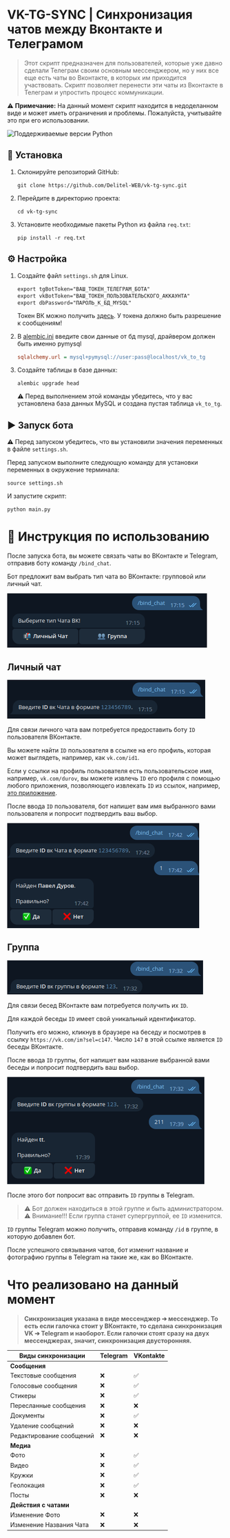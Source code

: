 # VK-TG-SYNC | Синхронизация чатов между Вконтакте и Телеграмом

> Этот скрипт предназначен для пользователей, которые уже давно сделали Телеграм своим основным мессенджером, но у них все еще есть чаты во Вконтакте, в которых им приходится участвовать. Скрипт позволяет перенести эти чаты из Вконтакте в Телеграм и упростить процесс коммуникации.

⚠️ **Примечание:** На данный момент скрипт находится в недоделанном виде и может иметь ограничения и проблемы. Пожалуйста, учитывайте это при его использовании.

![Поддерживаемые версии Python](https://img.shields.io/badge/python-3.7+-blue.svg)

## 🚀 Установка

1. Склонируйте репозиторий GitHub:

   ```shell
   git clone https://github.com/Delitel-WEB/vk-tg-sync.git
   ```

2. Перейдите в директорию проекта:

   ```shell
   cd vk-tg-sync
   ```

3. Установите необходимые пакеты Python из файла `req.txt`:
   ```shell
   pip install -r req.txt
   ```

## ⚙️ Настройка

1. Создайте файл `settings.sh` для Linux.

   ```shell
   export tgBotToken="ВАШ_ТОКЕН_ТЕЛЕГРАМ_БОТА"
   export vkBotToken="ВАШ_ТОКЕН_ПОЛЬЗОВАТЕЛЬСКОГО_АККАУНТА"
   export dbPassword="ПАРОЛЬ_К_БД_MYSQL"
   ```

   Токен ВК можно получить [здесь](https://vkhost.github.io/). У токена должно быть разрешение к сообщениям!

2. В [alembic.ini](alembic.ini#L63) введите свои данные от бд mysql, драйвером должен быть именно pymysql

   ```ini
   sqlalchemy.url = mysql+pymysql://user:pass@localhost/vk_to_tg
   ```

3. Создайте таблицы в базе данных:

   ```shell
   alembic upgrade head
   ```

   ⚠️ Перед выполнением этой команды убедитесь, что у вас установлена база данных MySQL и создана пустая таблица `vk_to_tg`.

## ▶️ Запуск бота

⚠️ Перед запуском убедитесь, что вы установили значения переменных в файле `settings.sh`.

Перед запуском выполните следующую команду для установки переменных в окружение терминала:

```shell
source settings.sh
```

И запустите скрипт:

```shell
python main.py
```

# 🚀 Инструкция по использованию

После запуска бота, вы можете связать чаты во ВКонтакте и Telegram, отправив боту команду `/bind_chat`.

Бот предложит вам выбрать тип чата во ВКонтакте: групповой или личный чат.

![Выбор типа чата](.github/img/select_chat_type.png)

## Личный чат

![Выбор личного чата](.github/img/direct_message.png)

Для связи личного чата вам потребуется предоставить боту `ID` пользователя ВКонтакте.

Вы можете найти `ID` пользователя в ссылке на его профиль, которая может выглядеть, например, как `vk.com/id1`.

Если у ссылки на профиль пользователя есть пользовательское имя, например, `vk.com/durov`, вы можете извлечь `ID` его профиля с помощью любого приложения, позволяющего извлекать `ID` из ссылок, например, [это приложение](https://vk.com/linkapp).

После ввода `ID` пользователя, бот напишет вам имя выбранного вами пользователя и попросит подтвердить ваш выбор.

![Подтверждение](.github/img/confirm_dm.png)

## Группа

![Выбор группы](.github/img/select_group.png)

Для связи бесед ВКонтакте вам потребуется получить их `ID`.

Для каждой беседы `ID` имеет свой уникальный идентификатор.

Получить его можно, кликнув в браузере на беседу и посмотрев в ссылку `https://vk.com/im?sel=c147`.
Число `147` в этой ссылке является `ID` беседы ВКонтакте.

После ввода `ID` группы, бот напишет вам название выбранной вами беседы и попросит подтвердить ваш выбор.

![Подтверждение](.github/img/confirmation.png)

После этого бот попросит вас отправить `ID` группы в Telegram.

> ⚠️ Бот должен находиться в этой группе и быть администратором.
> ⚠️ Внимание!!! Если группа станет супергруппой, ее `ID` изменится.

`ID` группы Telegram можно получить, отправив команду `/id` в группе, в которую добавлен бот.

После успешного связывания чатов, бот изменит название и фотографию группы в Telegram на такие же, как во ВКонтакте.

# Что реализовано на данный момент

> **Синхронизация указана в виде мессенджер ➔ мессенджер. То есть если галочка стоит у ВКонтакте, то сделана синхронизация VK ➔ Telegram и наоборот. Если галочки стоят сразу на двух мессенджерах, значит, синхронизация двусторонняя.**

| Виды синхронизации       | Telegram | VKontakte |
| ------------------------ | -------- | --------- |
| **Сообщения**            |          |           |
| Текстовые сообщения      | ❌       | ✅        |
| Голосовые сообщения      | ❌       | ✅        |
| Стикеры                  | ❌       | ✅        |
| Пересланные сообщения    | ❌       | ❌        |
| Документы                | ❌       | ✅        |
| Удаление сообщений       | ❌       | ❌        |
| Редактирование сообщений | ❌       | ❌        |
| **Медиа**                |          |           |
| Фото                     | ❌       | ✅        |
| Видео                    | ❌       | ✅        |
| Кружки                   | ❌       | ✅        |
| Геолокация               | ❌       | ✅        |
| Посты                    | ❌       | ❌        |
| **Действия с чатами**    |          |           |
| Изменение Фото           | ❌       | ❌        |
| Изменение Названия Чата  | ❌       | ❌        |
